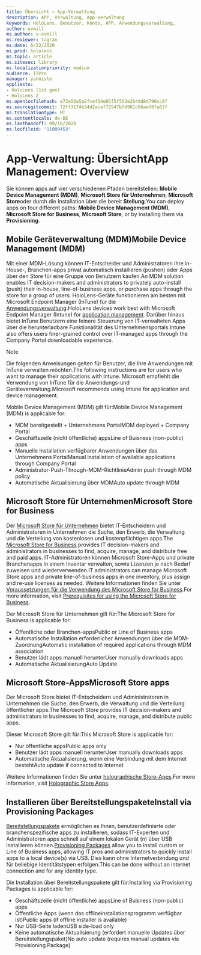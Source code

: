 ```yaml
---
title: Übersicht – App-Verwaltung
description: APP, Verwaltung, App-Verwaltung
keywords: HoloLens, Benutzer, Konto, APP, Anwendungsverwaltung,
author: evmill
ms.author: v-evmill
ms.reviewer: tagran
ms.date: 6/22/2020
ms.prod: hololens
ms.topic: article
ms.sitesec: library
ms.localizationpriority: medium
audience: ITPro
manager: yannisle
appliesto:
- HoloLens (1st gen)
- HoloLens 2
ms.openlocfilehash: e73a56e5a2fcef14e85f5f552e264dd8d796cc8f
ms.sourcegitcommit: 72ff3174b34d2acaf72547b7d981c66aef8fa82f
ms.translationtype: MT
ms.contentlocale: de-DE
ms.lasthandoff: 09/10/2020
ms.locfileid: "11009453"
---
```

# <span data-ttu-id="8ba15-104">App-Verwaltung: Übersicht</span><span class="sxs-lookup"><span data-stu-id="8ba15-104">App Management: Overview</span></span>

<span data-ttu-id="8ba15-105">Sie können apps auf vier verschiedenen Pfaden bereitstellen: **Mobile Device Management (MDM)**, **Microsoft Store für Unternehmen**, **Microsoft Store**oder durch die Installation über die bereit **Stellung**.</span><span class="sxs-lookup"><span data-stu-id="8ba15-105">You can deploy apps on four different paths: **Mobile Device Management (MDM)**, **Microsoft Store for Business**, **Microsoft Store**, or by installing them via **Provisioning**.</span></span> 

## <span data-ttu-id="8ba15-106">Mobile Geräteverwaltung (MDM)</span><span class="sxs-lookup"><span data-stu-id="8ba15-106">Mobile Device Management (MDM)</span></span>

<span data-ttu-id="8ba15-107">Mit einer MDM-Lösung können IT-Entscheider und Administratoren ihre in-House-, Branchen-apps privat automatisch installieren (pushen) oder Apps über den Store für eine Gruppe von Benutzern kaufen.</span><span class="sxs-lookup"><span data-stu-id="8ba15-107">An MDM solution enables IT decision-makers and administrators to privately auto-install (push) their in-house, line-of-business apps, or purchase apps through the store for a group of users.</span></span> <span data-ttu-id="8ba15-108">HoloLens-Geräte funktionieren am besten mit Microsoft Endpoint Manager (InTune) für die [Anwendungsverwaltung](app-deploy-intune.md).</span><span class="sxs-lookup"><span data-stu-id="8ba15-108">HoloLens devices work best with Microsoft Endpoint Manager (Intune) for [application management](app-deploy-intune.md).</span></span> <span data-ttu-id="8ba15-109">Darüber hinaus bietet InTune Benutzern eine feinere Steuerung von IT-verwalteten Apps über die herunterladbare Funktionalität des Unternehmensportals.</span><span class="sxs-lookup"><span data-stu-id="8ba15-109">Intune also offers users finer-grained control over IT-managed apps through the Company Portal downloadable experience.</span></span>

> [!NOTE] 
> <span data-ttu-id="8ba15-110">Die folgenden Anweisungen gelten für Benutzer, die Ihre Anwendungen mit InTune verwalten möchten.</span><span class="sxs-lookup"><span data-stu-id="8ba15-110">The following instructions are for users who want to manage their applications with Intune.</span></span> <span data-ttu-id="8ba15-111">Microsoft empfiehlt die Verwendung von InTune für die Anwendungs-und Geräteverwaltung.</span><span class="sxs-lookup"><span data-stu-id="8ba15-111">Microsoft recommends using Intune for application and device management.</span></span>
    
<span data-ttu-id="8ba15-112">Mobile Device Management (MDM) gilt für:</span><span class="sxs-lookup"><span data-stu-id="8ba15-112">Mobile Device Management (MDM) is applicable for:</span></span> 
* <span data-ttu-id="8ba15-113">MDM bereitgestellt + Unternehmens Portal</span><span class="sxs-lookup"><span data-stu-id="8ba15-113">MDM deployed + Company Portal</span></span> 
* <span data-ttu-id="8ba15-114">Geschäftszeile (nicht öffentliche) apps</span><span class="sxs-lookup"><span data-stu-id="8ba15-114">Line of Buisness (non-public) apps</span></span>
* <span data-ttu-id="8ba15-115">Manuelle Installation verfügbarer Anwendungen über das Unternehmens Portal</span><span class="sxs-lookup"><span data-stu-id="8ba15-115">Manual installation of available applications through Company Portal</span></span>
* <span data-ttu-id="8ba15-116">Administrator-Push-Through-MDM-Richtlinie</span><span class="sxs-lookup"><span data-stu-id="8ba15-116">Admin push through MDM policy</span></span>
* <span data-ttu-id="8ba15-117">Automatische Aktualisierung über MDM</span><span class="sxs-lookup"><span data-stu-id="8ba15-117">Auto update through MDM</span></span>

## <span data-ttu-id="8ba15-118">Microsoft Store für Unternehmen</span><span class="sxs-lookup"><span data-stu-id="8ba15-118">Microsoft Store for Business</span></span>

<span data-ttu-id="8ba15-119">Der [Microsoft Store für Unternehmen](app-deploy-store-business.md) bietet IT-Entscheidern und Administratoren in Unternehmen die Suche, den Erwerb, die Verwaltung und die Verteilung von kostenlosen und kostenpflichtigen apps.</span><span class="sxs-lookup"><span data-stu-id="8ba15-119">The [Microsoft Store for Business](app-deploy-store-business.md) provides IT decision-makers and administrators in businesses to find, acquire, manage, and distribute free and paid apps.</span></span> <span data-ttu-id="8ba15-120">IT-Administratoren können Microsoft Store-Apps und private Branchenapps in einem Inventar verwalten, sowie Lizenzen je nach Bedarf zuweisen und wiederverwenden.</span><span class="sxs-lookup"><span data-stu-id="8ba15-120">IT administrators can manage Microsoft Store apps and private line-of-business apps in one inventory, plus assign and re-use licenses as needed.</span></span> <span data-ttu-id="8ba15-121">Weitere Informationen finden Sie unter [Voraussetzungen für die Verwendung des Microsoft Store for Business](https://docs.microsoft.com/microsoft-store/prerequisites-microsoft-store-for-business).</span><span class="sxs-lookup"><span data-stu-id="8ba15-121">For more information, visit [Prerequisites for using the Microsoft Store for Business](https://docs.microsoft.com/microsoft-store/prerequisites-microsoft-store-for-business).</span></span>
    
<span data-ttu-id="8ba15-122">Der Microsoft Store für Unternehmen gilt für:</span><span class="sxs-lookup"><span data-stu-id="8ba15-122">The Microsoft Store for Business is applicable for:</span></span> 
* <span data-ttu-id="8ba15-123">Öffentliche oder Branchen-apps</span><span class="sxs-lookup"><span data-stu-id="8ba15-123">Public or Line of Business apps</span></span>
* <span data-ttu-id="8ba15-124">Automatische Installation erforderlicher Anwendungen über die MDM-Zuordnung</span><span class="sxs-lookup"><span data-stu-id="8ba15-124">Automatic installation of required applications through MDM association</span></span>
* <span data-ttu-id="8ba15-125">Benutzer lädt apps manuell herunter</span><span class="sxs-lookup"><span data-stu-id="8ba15-125">User manually downloads apps</span></span>
* <span data-ttu-id="8ba15-126">Automatische Aktualisierung</span><span class="sxs-lookup"><span data-stu-id="8ba15-126">Auto Update</span></span>

## <span data-ttu-id="8ba15-127">Microsoft Store-Apps</span><span class="sxs-lookup"><span data-stu-id="8ba15-127">Microsoft Store apps</span></span>

<span data-ttu-id="8ba15-128">Der Microsoft Store bietet IT-Entscheidern und Administratoren in Unternehmen die Suche, den Erwerb, die Verwaltung und die Verteilung öffentlicher apps.</span><span class="sxs-lookup"><span data-stu-id="8ba15-128">The Microsoft Store provides IT decision-makers and administrators in businesses to find, acquire, manage, and distribute public apps.</span></span>
    
<span data-ttu-id="8ba15-129">Dieser Microsoft Store gilt für:</span><span class="sxs-lookup"><span data-stu-id="8ba15-129">This Microsoft Store is applicable for:</span></span> 
* <span data-ttu-id="8ba15-130">Nur öffentliche apps</span><span class="sxs-lookup"><span data-stu-id="8ba15-130">Public apps only</span></span>
* <span data-ttu-id="8ba15-131">Benutzer lädt apps manuell herunter</span><span class="sxs-lookup"><span data-stu-id="8ba15-131">User manually downloads apps</span></span>
* <span data-ttu-id="8ba15-132">Automatische Aktualisierung, wenn eine Verbindung mit dem Internet besteht</span><span class="sxs-lookup"><span data-stu-id="8ba15-132">Auto update if connected to Internet</span></span>

<span data-ttu-id="8ba15-133">Weitere Informationen finden Sie unter [holographische Store-Apps](https://docs.microsoft.com/hololens/holographic-store-apps).</span><span class="sxs-lookup"><span data-stu-id="8ba15-133">For more information, visit [Holographic Store Apps](https://docs.microsoft.com/hololens/holographic-store-apps).</span></span>

## <span data-ttu-id="8ba15-134">Installieren über Bereitstellungspakete</span><span class="sxs-lookup"><span data-stu-id="8ba15-134">Install via Provisioning Packages</span></span>

<span data-ttu-id="8ba15-135">[Bereitstellungspakete](app-deploy-provisioning-package.md) ermöglichen es Ihnen, benutzerdefinierte oder branchenspezifische apps zu installieren, sodass IT-Experten und Administratoren apps schnell auf einem lokalen Gerät (n) über USB installieren können.</span><span class="sxs-lookup"><span data-stu-id="8ba15-135">[Provisioning Packages](app-deploy-provisioning-package.md) allow you to install custom or Line of Business apps, allowing IT pros and administrators to quickly install apps to a local device(s) via USB.</span></span> <span data-ttu-id="8ba15-136">Dies kann ohne Internetverbindung und für beliebige Identitätstypen erfolgen.</span><span class="sxs-lookup"><span data-stu-id="8ba15-136">This can be done without an internet connection and for any identity type.</span></span>
    
<span data-ttu-id="8ba15-137">Die Installation über Bereitstellungspakete gilt für:</span><span class="sxs-lookup"><span data-stu-id="8ba15-137">Installing via Provisioning Packages is applicable for:</span></span> 
* <span data-ttu-id="8ba15-138">Geschäftszeile (nicht öffentliche) apps</span><span class="sxs-lookup"><span data-stu-id="8ba15-138">Line of Buisness (non-public) apps</span></span>
* <span data-ttu-id="8ba15-139">Öffentliche Apps (wenn das offlineinstallationsprogramm verfügbar ist)</span><span class="sxs-lookup"><span data-stu-id="8ba15-139">Public apps (if offline installer is available)</span></span>
* <span data-ttu-id="8ba15-140">Nur USB-Seite laden</span><span class="sxs-lookup"><span data-stu-id="8ba15-140">USB side-load only</span></span>
* <span data-ttu-id="8ba15-141">Keine automatische Aktualisierung (erfordert manuelle Updates über Bereitstellungspaket)</span><span class="sxs-lookup"><span data-stu-id="8ba15-141">No auto update (requires manual updates via Provisioning Package)</span></span>
